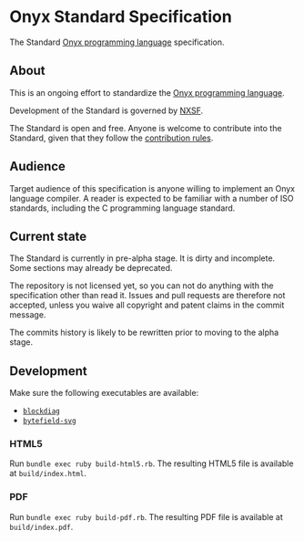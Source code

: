 # Onyx Standard Specification

The Standard [Onyx programming language](https://onyxlang.org) specification.

## About

This is an ongoing effort to standardize the [Onyx programming language](https://onyxlang.org).

Development of the Standard is governed by [NXSF](https://nxsf.org).

The Standard is open and free.
Anyone is welcome to contribute into the Standard, given that they follow the [contribution rules](#TODO:).

## Audience

Target audience of this specification is anyone willing to implement an Onyx language compiler.
A reader is expected to be familiar with a number of ISO standards, including the C programming language standard.

## Current state

The Standard is currently in pre-alpha stage.
It is dirty and incomplete.
Some sections may already be deprecated.

The repository is not licensed yet, so you can not do anything with the specification other than read it.
Issues and pull requests are therefore not accepted, unless you waive all copyright and patent claims in the commit message.

The commits history is likely to be rewritten prior to moving to the alpha stage.

## Development

Make sure the following executables are available:

  * [`blockdiag`](http://blockdiag.com/en/blockdiag/index.html)
  * [`bytefield-svg`](https://github.com/Deep-Symmetry/bytefield-svg)

### HTML5

Run `bundle exec ruby build-html5.rb`.
The resulting HTML5 file is available at `build/index.html`.

### PDF

Run `bundle exec ruby build-pdf.rb`.
The resulting PDF file is available at `build/index.pdf`.
